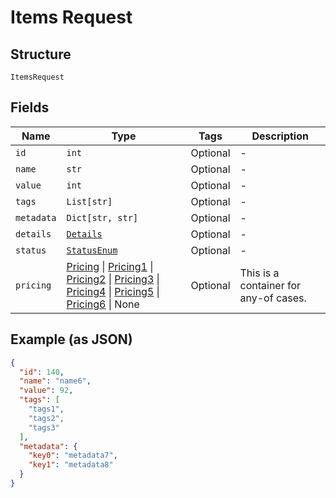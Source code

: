 
# Items Request

## Structure

`ItemsRequest`

## Fields

| Name | Type | Tags | Description |
|  --- | --- | --- | --- |
| `id` | `int` | Optional | - |
| `name` | `str` | Optional | - |
| `value` | `int` | Optional | - |
| `tags` | `List[str]` | Optional | - |
| `metadata` | `Dict[str, str]` | Optional | - |
| `details` | [`Details`](../../doc/models/details.md) | Optional | - |
| `status` | [`StatusEnum`](../../doc/models/status-enum.md) | Optional | - |
| `pricing` | [Pricing](../../doc/models/pricing.md) \| [Pricing1](../../doc/models/pricing-1.md) \| [Pricing2](../../doc/models/pricing-2.md) \| [Pricing3](../../doc/models/pricing-3.md) \| [Pricing4](../../doc/models/pricing-4.md) \| [Pricing5](../../doc/models/pricing-5.md) \| [Pricing6](../../doc/models/pricing-6.md) \| None | Optional | This is a container for any-of cases. |

## Example (as JSON)

```json
{
  "id": 140,
  "name": "name6",
  "value": 92,
  "tags": [
    "tags1",
    "tags2",
    "tags3"
  ],
  "metadata": {
    "key0": "metadata7",
    "key1": "metadata8"
  }
}
```

